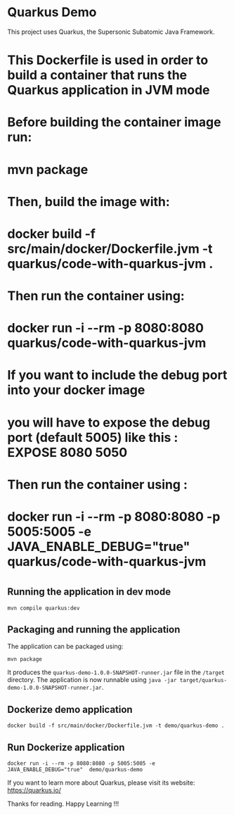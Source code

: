 # Quarkus Demo 

This project uses Quarkus, the Supersonic Subatomic Java Framework.

####
# This Dockerfile is used in order to build a container that runs the Quarkus application in JVM mode
#
# Before building the container image run:
#
# mvn package
#
# Then, build the image with:
#
# docker build -f src/main/docker/Dockerfile.jvm -t quarkus/code-with-quarkus-jvm .
#
# Then run the container using:
#
# docker run -i --rm -p 8080:8080 quarkus/code-with-quarkus-jvm
#
# If you want to include the debug port into your docker image
# you will have to expose the debug port (default 5005) like this :  EXPOSE 8080 5050
# 
# Then run the container using : 
#
# docker run -i --rm -p 8080:8080 -p 5005:5005 -e JAVA_ENABLE_DEBUG="true" quarkus/code-with-quarkus-jvm
#


## Running the application in dev mode

```shell script
mvn compile quarkus:dev
```

## Packaging and running the application

The application can be packaged using:
```shell script
mvn package
```
It produces the `quarkus-demo-1.0.0-SNAPSHOT-runner.jar` file in the `/target` directory. The application is now runnable using `java -jar target/quarkus-demo-1.0.0-SNAPSHOT-runner.jar`.

## Dockerize demo application
```
docker build -f src/main/docker/Dockerfile.jvm -t demo/quarkus-demo .
```

## Run Dockerize application
```
docker run -i --rm -p 8080:8080 -p 5005:5005 -e JAVA_ENABLE_DEBUG="true"  demo/quarkus-demo
```

If you want to learn more about Quarkus, please visit its website: https://quarkus.io/

Thanks for reading. Happy Learning !!!